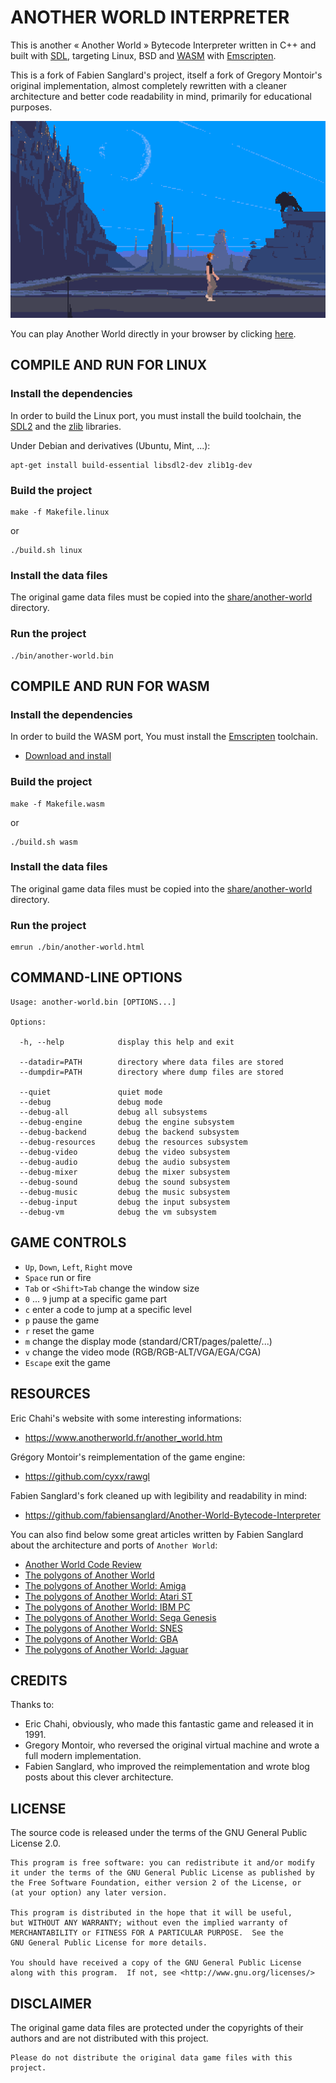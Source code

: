 # ANOTHER WORLD INTERPRETER

This is another « Another World » Bytecode Interpreter written in C++ and built with [SDL](https://www.libsdl.org/), targeting Linux, BSD and [WASM](https://en.wikipedia.org/wiki/WebAssembly) with [Emscripten](https://emscripten.org/).

This is a fork of Fabien Sanglard's project, itself a fork of Gregory Montoir's original implementation, almost completely rewritten with a cleaner architecture and better code readability in mind, primarily for educational purposes.

![Another World](share/another-world/another-world.png)

You can play Another World directly in your browser by clicking [here](https://www.emaxilde.net/assets/games/another-world/another-world.html).

## COMPILE AND RUN FOR LINUX

### Install the dependencies

In order to build the Linux port, you must install the build toolchain, the [SDL2](https://www.libsdl.org/) and the [zlib](https://www.zlib.net/) libraries.

Under Debian and derivatives (Ubuntu, Mint, ...):

```
apt-get install build-essential libsdl2-dev zlib1g-dev
```

### Build the project

```
make -f Makefile.linux
```

or

```
./build.sh linux
```

### Install the data files

The original game data files must be copied into the [share/another-world](share/another-world) directory.

### Run the project

```
./bin/another-world.bin
```

## COMPILE AND RUN FOR WASM

### Install the dependencies

In order to build the WASM port, You must install the [Emscripten](https://emscripten.org/) toolchain.

  - [Download and install](https://emscripten.org/docs/getting_started/downloads.html)

### Build the project

```
make -f Makefile.wasm
```

or

```
./build.sh wasm
```

### Install the data files

The original game data files must be copied into the [share/another-world](share/another-world) directory.

### Run the project

```
emrun ./bin/another-world.html
```

## COMMAND-LINE OPTIONS

```
Usage: another-world.bin [OPTIONS...]

Options:

  -h, --help            display this help and exit

  --datadir=PATH        directory where data files are stored
  --dumpdir=PATH        directory where dump files are stored

  --quiet               quiet mode
  --debug               debug mode
  --debug-all           debug all subsystems
  --debug-engine        debug the engine subsystem
  --debug-backend       debug the backend subsystem
  --debug-resources     debug the resources subsystem
  --debug-video         debug the video subsystem
  --debug-audio         debug the audio subsystem
  --debug-mixer         debug the mixer subsystem
  --debug-sound         debug the sound subsystem
  --debug-music         debug the music subsystem
  --debug-input         debug the input subsystem
  --debug-vm            debug the vm subsystem

```

## GAME CONTROLS

  - `Up`, `Down`, `Left`, `Right` move
  - `Space` run or fire
  - `Tab` or `<Shift>Tab` change the window size
  - `0` ... `9` jump at a specific game part
  - `c` enter a code to jump at a specific level
  - `p` pause the game
  - `r` reset the game
  - `m` change the display mode (standard/CRT/pages/palette/...)
  - `v` change the video mode (RGB/RGB-ALT/VGA/EGA/CGA)
  - `Escape` exit the game

## RESOURCES

Eric Chahi's website with some interesting informations:

  - https://www.anotherworld.fr/another_world.htm

Grégory Montoir's reimplementation of the game engine:

  - https://github.com/cyxx/rawgl

Fabien Sanglard's fork cleaned up with legibility and readability in mind:

  - https://github.com/fabiensanglard/Another-World-Bytecode-Interpreter

You can also find below some great articles written by Fabien Sanglard about the architecture and ports of `Another World`:

  - [Another World Code Review](https://fabiensanglard.net/anotherWorld_code_review/)
  - [The polygons of Another World](https://fabiensanglard.net/another_world_polygons/)
  - [The polygons of Another World: Amiga](https://fabiensanglard.net/another_world_polygons_amiga500/)
  - [The polygons of Another World: Atari ST](https://fabiensanglard.net/another_world_polygons_atariST/)
  - [The polygons of Another World: IBM PC](https://fabiensanglard.net/another_world_polygons_PC_DOS/)
  - [The polygons of Another World: Sega Genesis](https://fabiensanglard.net/another_world_polygons_Genesis/)
  - [The polygons of Another World: SNES](https://fabiensanglard.net/another_world_polygons_SNES/)
  - [The polygons of Another World: GBA](https://fabiensanglard.net/another_world_polygons_GBA/)
  - [The polygons of Another World: Jaguar](https://fabiensanglard.net/another_world_polygons_Jaguar/)

## CREDITS

Thanks to:

  - Eric Chahi, obviously, who made this fantastic game and released it in 1991.
  - Gregory Montoir, who reversed the original virtual machine and wrote a full modern implementation.
  - Fabien Sanglard, who improved the reimplementation and wrote blog posts about this clever architecture.

## LICENSE

The source code is released under the terms of the GNU General Public License 2.0.

```
This program is free software: you can redistribute it and/or modify
it under the terms of the GNU General Public License as published by
the Free Software Foundation, either version 2 of the License, or
(at your option) any later version.

This program is distributed in the hope that it will be useful,
but WITHOUT ANY WARRANTY; without even the implied warranty of
MERCHANTABILITY or FITNESS FOR A PARTICULAR PURPOSE.  See the
GNU General Public License for more details.

You should have received a copy of the GNU General Public License
along with this program.  If not, see <http://www.gnu.org/licenses/>
```

## DISCLAIMER

The original game data files are protected under the copyrights of their authors and are not distributed with this project.

```
Please do not distribute the original data game files with this project.
```

